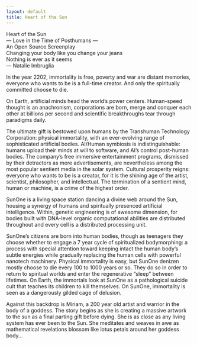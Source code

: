 ```yaml
---
layout: default
title: Heart of the Sun
---                    
```


<div class="title">Heart of the Sun</div> 
<div class="subtitle">&mdash; Love in the Time of Posthumans &mdash;</div>
<div class="ipNotice">An Open Source Screenplay</div>
<div class="quote">
Changing your body like you change your jeans<br />
Nothing is ever as it seems<br />
&mdash; Natalie Imbruglia
</div>


In the year 2202, immortality is free, poverty and war are distant memories, everyone who wants to be is a full-time creator. And only the spiritually committed choose to die.

On Earth, artificial minds head the world’s power centers. Human-speed thought is an anachronism, corporations are born, merge and conquer each other at billions per second and scientific breakthroughs tear through paradigms daily.

The ultimate gift is bestowed upon humans by the Transhuman Technology Corporation: physical immortality, with an ever-evolving range of sophisticated artificial bodies. AI/Human symbiosis is indistinguishable: humans upload their minds at will to software, and AI’s control post-human bodies. The company’s free immersive entertainment programs, dismissed by their detractors as mere advertisements, are nevertheless among the most popular sentient media in the solar system. Cultural prosperity reigns: everyone who wants to be is a creator, for it is the shining age of the artist, scientist, philosopher, and intellectual. The termination of a sentient mind, human or machine, is a crime of the highest order.

SunOne is a living space station dancing a divine web around the Sun, housing a synergy of humans and spiritually presenced artificial intelligence. Within, genetic engineering is of awesome dimension, for bodies built with DNA-level organic computational abilities are distributed throughout and every cell is a distributed processing unit. 

SunOne’s citizens are born into human bodies, though as teenagers they choose whether to engage a 7 year cycle of spiritualized  bodymorphing: a process with special attention toward keeping intact the human body’s subtle energies while gradually replacing the human cells with powerful nanotech machinery. Physical immortality is easy, but SunOne denizen mostly choose to die every 100 to 1000 years or so. They do so in order to return to spiritual worlds and enter the regenerative “sleep” between lifetimes. On Earth, the immortals look at SunOne as a pathological suicide cult that teaches its children to kill themselves. On SunOne, immortality is seen as a  dangerously gilded cage of delusion.

Against this backdrop is Miriam, a 200 year old artist and warrior in the body of a goddess. The story begins as she is creating a massive artwork to the sun as a final parting gift before dying. She is as close as any living system has ever been to the Sun. She meditates and weaves in awe as mathematical revelations blossom like lotus petals around her goddess body...
